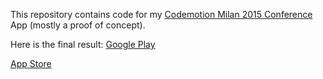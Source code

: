 This repository contains code for my [Codemotion Milan 2015 Conference](http://milan2015.codemotionworld.com/conference/) App (mostly a proof of concept).

Here is the final result:
<a href="https://play.google.com/store/apps/details?id=com.codemotionmilan2015">
Google Play
</a>

<a href="https://itunes.apple.com/app/id1058607378">
App Store
</a>
